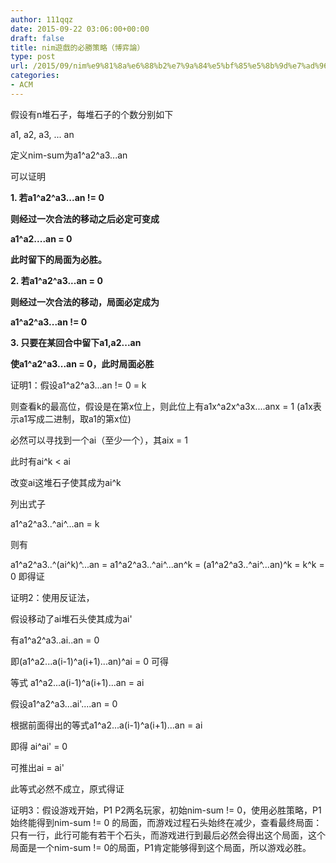```yaml
---
author: 111qqz
date: 2015-09-22 03:06:00+00:00
draft: false
title: nim遊戲的必勝策略（博弈論）
type: post
url: /2015/09/nim%e9%81%8a%e6%88%b2%e7%9a%84%e5%bf%85%e5%8b%9d%e7%ad%96%e7%95%a5%ef%bc%88%e5%8d%9a%e5%bc%88%e8%ab%96%ef%bc%89/
categories:
- ACM
---
```


假设有n堆石子，每堆石子的个数分别如下




a1, a2, a3, ... an




定义nim-sum为a1^a2^a3...an




可以证明







**1. 若a1^a2^a3...an != 0**




**则经过一次合法的移动之后必定可变成**




**a1^a2....an = 0**




**此时留下的局面为必胜。**







**2. 若a1^a2^a3...an = 0**




**则经过一次合法的移动，局面必定成为**




**a1^a2^a3...an != 0**










**3. 只要在某回合中留下a1,a2...an**




**使a1^a2^a3...an = 0，此时局面必胜**










证明1：假设a1^a2^a3...an != 0 = k




则查看k的最高位，假设是在第x位上，则此位上有a1x^a2x^a3x....anx = 1 (a1x表示a1写成二进制，取a1的第x位)




必然可以寻找到一个ai（至少一个），其aix = 1




此时有ai^k < ai




改变ai这堆石子使其成为ai^k




列出式子




a1^a2^a3..^ai^...an = k




则有




a1^a2^a3..^(ai^k)^...an = a1^a2^a3..^ai^...an^k = (a1^a2^a3..^ai^...an)^k = k^k = 0  即得证







证明2：使用反证法，




假设移动了ai堆石头使其成为ai'




有a1^a2^a3..ai..an = 0




即(a1^a2...a(i-1)^a(i+1)...an)^ai = 0 可得




等式 a1^a2...a(i-1)^a(i+1)...an = ai




  
假设a1^a2^a3...ai'....an = 0




根据前面得出的等式a1^a2...a(i-1)^a(i+1)...an = ai




即得 ai^ai' = 0




可推出ai = ai'




此等式必然不成立，原式得证







证明3：假设游戏开始，P1 P2两名玩家，初始nim-sum != 0，使用必胜策略，P1始终能得到nim-sum != 0 的局面，而游戏过程石头始终在减少，查看最终局面：只有一行，此行可能有若干个石头，而游戏进行到最后必然会得出这个局面，这个局面是一个nim-sum != 0的局面，P1肯定能够得到这个局面，所以游戏必胜。
